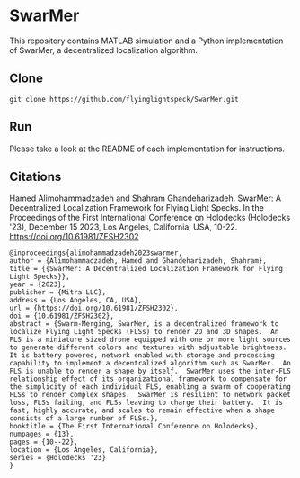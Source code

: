 # SwarMer

This repository contains MATLAB simulation and a Python implementation of SwarMer, a decentralized localization algorithm.

## Clone
``git clone https://github.com/flyinglightspeck/SwarMer.git``

## Run
Please take a look at the README of each implementation for instructions.


## Citations

Hamed Alimohammadzadeh and Shahram Ghandeharizadeh. SwarMer: A Decentralized Localization Framework for Flying Light Specks. In the Proceedings of the First International Conference on Holodecks (Holodecks '23), December 15 2023, Los Angeles, California, USA, 10-22. https://doi.org/10.61981/ZFSH2302

```
@inproceedings{alimohammadzadeh2023swarmer,
author = {Alimohammadzadeh, Hamed and Ghandeharizadeh, Shahram}, 
title = {{SwarMer: A Decentralized Localization Framework for Flying Light Specks}},
year = {2023}, 
publisher = {Mitra LLC}, 
address = {Los Angeles, CA, USA}, 
url = {https://doi.org/10.61981/ZFSH2302}, 
doi = {10.61981/ZFSH2302}, 
abstract = {Swarm-Merging, SwarMer, is a decentralized framework to localize Flying Light Specks (FLSs) to render 2D and 3D shapes.  An FLS is a miniature sized drone equipped with one or more light sources to generate different colors and textures with adjustable brightness.  It is battery powered, network enabled with storage and processing capability to implement a decentralized algorithm such as SwarMer.  An FLS is unable to render a shape by itself.  SwarMer uses the inter-FLS relationship effect of its organizational framework to compensate for the simplicity of each individual FLS, enabling a swarm of cooperating FLSs to render complex shapes.  SwarMer is resilient to network packet loss, FLSs failing, and FLSs leaving to charge their battery.  It is fast, highly accurate, and scales to remain effective when a shape consists of a large number of FLSs.},
booktitle = {The First International Conference on Holodecks}, 
numpages = {13}, 
pages = {10--22},
location = {Los Angeles, California}, 
series = {Holodecks '23} 
}
```

